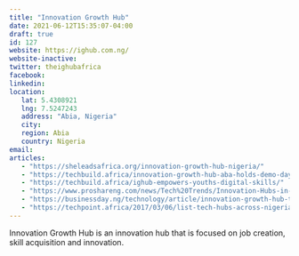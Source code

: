 ```yaml
---
title: "Innovation Growth Hub"
date: 2021-06-12T15:35:07-04:00
draft: true
id: 127
website: https://ighub.com.ng/
website-inactive: 
twitter: theighubafrica
facebook: 
linkedin: 
location: 
   lat: 5.4308921
   lng: 7.5247243
   address: "Abia, Nigeria"
   city: 
   region: Abia
   country: Nigeria
email: 
articles:
   - "https://sheleadsafrica.org/innovation-growth-hub-nigeria/"
   - "https://techbuild.africa/innovation-growth-hub-aba-holds-demo-day/"
   - "https://techbuild.africa/ighub-empowers-youths-digital-skills/"
   - "https://www.proshareng.com/news/Tech%20Trends/Innovation-Hubs-in-Nigeria--Challenges-and-Opportunities-for-Growth/45595"
   - "https://businessday.ng/technology/article/innovation-growth-hub-trains-2000-out-of-school-youths-on-digital-skills/"
   - "https://techpoint.africa/2017/03/06/list-tech-hubs-across-nigeria/"
---
```

Innovation Growth Hub is an innovation hub that is focused on job creation, skill acquisition and innovation. 
